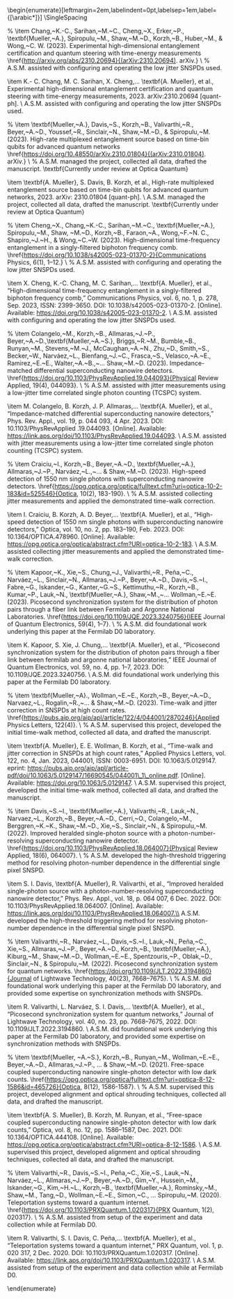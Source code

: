 

\begin{enumerate}[leftmargin=2em,labelindent=0pt,labelsep=1em,label={[\arabic*]}]
\SingleSpacing 

% \item Chang,~K.-C., Sarihan,~M.~C., Cheng,~X., Erker,~P., \textbf{Mueller,~A.}, Spiropulu,~M., Shaw,~M.~D., Korzh,~B., Huber,~M., \& Wong,~C. W. (2023). Experimental high-dimensional entanglement certification and quantum steering with time-energy measurements \href{http://arxiv.org/abs/2310.20694}{(arXiv:2310.20694). arXiv.} \\ 
% A.S.M. assisted with configuring and operating the low jitter SNSPDs used. 

\item K.- C. Chang, M. C. Sarihan, X. Cheng,... \textbf{A. Mueller}, et al., Experimental high-dimensional entanglement certification and quantum steering with time-energy measurements, 2023. arXiv:2310.20694 [quant-ph]. \\ A.S.M. assisted with configuring and operating the low jitter SNSPDs used. 




% \item \textbf{Mueller,~A.}, Davis,~S., Korzh,~B., Valivarthi,~R., Beyer,~A.~D., Youssef,~R., Sinclair,~N., Shaw,~M.~D., \& Spiropulu,~M. (2023). High-rate multiplexed entanglement source based on time-bin qubits for advanced quantum networks \href{https://doi.org/10.48550/arXiv.2310.01804}{(arXiv:2310.01804). arXiv.} \\
% A.S.M. managed the project, collected all data, drafted the manuscript. \textbf{Currently under review at Optica Quantum}

\item \textbf{A. Mueller}, S. Davis, B. Korzh, et al., High-rate multiplexed entanglement source based on time-bin qubits for advanced quantum networks, 2023. arXiv: 2310.01804 [quant-ph]. \\
A.S.M. managed the project, collected all data, drafted the manuscript. \textbf{Currently under review at Optica Quantum}





% \item Cheng,~X., Chang,~K.-C., Sarihan,~M.~C., \textbf{Mueller,~A.}, Spiropulu,~M., Shaw, ~M.~D., Korzh,~B., Faraon,~A., Wong,~F.~N. C., Shapiro,~J.~H., \& Wong,~C.~W. (2023). High-dimensional time-frequency entanglement in a singly-filtered biphoton frequency comb. \href{https://doi.org/10.1038/s42005-023-01370-2}{Communications Physics, 6(1), 1–12.} \\
% A.S.M. assisted with configuring and operating the low jitter SNSPDs used. 

\item X. Cheng, K.-C. Chang, M. C. Sarihan,... \textbf{A. Mueller}, et al., “High-dimensional time-frequency entanglement in a singly-filtered biphoton frequency comb,” Communications Physics, vol. 6, no. 1, p. 278, Sep. 2023, ISSN: 2399-3650. DOI: 10.1038/s42005-023-01370-2. [Online]. Available: https://doi.org/10.1038/s42005-023-01370-2. \\
A.S.M. assisted with configuring and operating the low jitter SNSPDs used. 




% \item Colangelo,~M., Korzh,~B., Allmaras,~J.~P., Beyer,~A.~D.,\textbf{Mueller,~A.~S.}, Briggs,~R.~M., Bumble,~B., Runyan,~M., Stevens,~M.~J., McCaughan,~A.~N., Zhu,~D., Smith,~S., Becker,~W., Narváez,~L., Bienfang,~J.~C., Frasca,~S., Velasco,~A.~E., Ramirez,~E.~E., Walter,~A.~B.,~… Shaw,~M.~D. (2023). Impedance-matched differential superconducting nanowire detectors. \href{https://doi.org/10.1103/PhysRevApplied.19.044093}{Physical Review Applied, 19(4), 044093}. \\
% A.S.M. assisted with jitter measurements using a low-jitter time correlated single photon counting (TCSPC) system. 

\item M. Colangelo, B. Korzh, J. P. Allmaras,... \textbf{A. Mueller}, et al., “Impedance-matched differential superconducting nanowire detectors,” Phys. Rev. Appl., vol. 19, p. 044 093, 4 Apr. 2023. DOI: 10.1103/PhysRevApplied .19.044093. [Online]. Available: https://link.aps.org/doi/10.1103/PhysRevApplied.19.044093. \\
A.S.M. assisted with jitter measurements using a low-jitter time correlated single photon counting (TCSPC) system. 





% \item Craiciu,~I., Korzh,~B., Beyer,~A.~D., \textbf{Mueller,~A.}, Allmaras,~J.~P., Narváez,~L.,~... \& Shaw,~M.~D. (2023). High-speed detection of 1550 nm single photons with superconducting nanowire detectors. \href{https://opg.optica.org/optica/fulltext.cfm?uri=optica-10-2-183&id=525546}{Optica, 10(2), 183-190}. \\
% A.S.M. assisted collecting jitter measurements and applied the demonstrated time-walk correction. 

\item I. Craiciu, B. Korzh, A. D. Beyer,... \textbf{A. Mueller}, et al., “High-speed detection of 1550 nm single photons with superconducting nanowire detectors,” Optica, vol. 10, no. 2, pp. 183–190, Feb. 2023. DOI: 10.1364/OPTICA.478960. [Online]. Available: https://opg.optica.org/optica/abstract.cfm?URI=optica-10-2-183. \\
A.S.M. assisted collecting jitter measurements and applied the demonstrated time-walk correction. 





% \item Kapoor,~K., Xie,~S., Chung,~J., Valivarthi,~R., Peña,~C., Narváez,~L., Sinclair,~N., Allmaras,~J.~P., Beyer,~A.~D., Davis,~S.~I., Fabre,~G., Iskander,~G., Kanter,~G.~S., Kettimuthu,~R., Korzh,~B., Kumar,~P., Lauk,~N., \textbf{Mueller,~A.}, Shaw,~M.,~… Wollman,~E.~E. (2023). Picosecond synchronization system for the distribution of photon pairs through a fiber link between Fermilab and Argonne National Laboratories. \href{https://doi.org/10.1109/JQE.2023.3240756}{IEEE Journal of Quantum Electronics, 59(4), 1–7}. \\
% A.S.M. did foundational work underlying this paper at the Fermilab D0 laboratory. 

\item K. Kapoor, S. Xie, J. Chung,... \textbf{A. Mueller}, et al., “Picosecond synchronization system for the distribution of photon pairs through a fiber link between fermilab and argonne national laboratories,” IEEE Journal of Quantum Electronics, vol. 59, no. 4, pp. 1–7, 2023. DOI: 10.1109/JQE.2023.3240756. \\
A.S.M. did foundational work underlying this paper at the Fermilab D0 laboratory. 




% \item \textbf{Mueller,~A}., Wollman,~E.~E., Korzh,~B., Beyer,~A.~D., Narvaez,~L., Rogalin,~R.,~... \& Shaw,~M.~D. (2023). Time-walk and jitter correction in SNSPDs at high count rates. \href{https://pubs.aip.org/aip/apl/article/122/4/044001/2870246}{Applied Physics Letters, 122(4)}. \\
% A.S.M. supervised this project, developed the initial time-walk method, collected all data, and drafted the manuscript. 

\item \textbf{A. Mueller}, E. E. Wollman, B. Korzh, et al., “Time-walk and jitter correction in SNSPDs at high count rates,” Applied Physics Letters, vol. 122, no. 4, Jan. 2023, 044001, ISSN: 0003-6951. DOI: 10.1063/5.0129147. eprint: https://pubs.aip.org/aip/apl/article-pdf/doi/10.1063/5.0129147/16690545/044001\_1\_online.pdf. [Online]. Available: https://doi.org/10.1063/5.0129147. \\
A.S.M. supervised this project, developed the initial time-walk method, collected all data, and drafted the manuscript. 



% \item Davis,~S.~I., \textbf{Mueller,~A.}, Valivarthi,~R., Lauk,~N., Narvaez,~L., Korzh,~B., Beyer,~A.~D., Cerri,~O., Colangelo,~M., Berggren,~K.~K., Shaw,~M.~D., Xie,~S., Sinclair,~N., \& Spiropulu,~M. (2022). Improved heralded single-photon source with a photon-number-resolving superconducting nanowire detector. \href{https://doi.org/10.1103/PhysRevApplied.18.064007}{Physical Review Applied, 18(6), 064007}. \\
% A.S.M. developed the high-threshold triggering method for resolving photon-number dependence in the differential single pixel SNSPD.

\item S. I. Davis, \textbf{A. Mueller}, R. Valivarthi, et al., “Improved heralded single-photon source with a photon-number-resolving superconducting nanowire detector,” Phys. Rev. Appl., vol. 18, p. 064 007, 6 Dec. 2022. DOI: 10.1103/PhysRevApplied.18.064007. [Online]. Available: https://link.aps.org/doi/10.1103/PhysRevApplied.18.064007.\\
A.S.M. developed the high-threshold triggering method for resolving photon-number dependence in the differential single pixel SNSPD.




% \item Valivarthi,~R., Narváez,~L., Davis,~S.~I., Lauk,~N., Peña,~C., Xie,~S., Allmaras,~J.~P., Beyer,~A.~D., Korzh,~B., \textbf{Mueller,~A.}, Kiburg,~M., Shaw,~M.~D., Wollman,~E.~E., Spentzouris,~P., Oblak,~D., Sinclair,~N., \& Spiropulu,~M. (2022). Picosecond synchronization system for quantum networks. \href{https://doi.org/10.1109/JLT.2022.3194860}{Journal of Lightwave Technology, 40(23), 7668–7675}. \\
% A.S.M. did foundational work underlying this paper at the Fermilab D0 laboratory, and provided some expertise on synchronization methods with SNSPDs.

\item R. Valivarthi, L. Narváez, S. I. Davis,... \textbf{A. Mueller}, et al., “Picosecond synchronization system for quantum networks,” Journal of Lightwave Technology, vol. 40, no. 23, pp. 7668–7675, 2022. DOI: 10.1109/JLT.2022.3194860. \\
A.S.M. did foundational work underlying this paper at the Fermilab D0 laboratory, and provided some expertise on synchronization methods with SNSPDs.





% \item \textbf{Mueller, ~A.~S.}, Korzh,~B., Runyan,~M., Wollman,~E.~E., Beyer,~A.~D., Allmaras,~J.~P., ... \& Shaw,~M.~D. (2021). Free-space coupled superconducting nanowire single-photon detector with low dark counts. \href{https://opg.optica.org/optica/fulltext.cfm?uri=optica-8-12-1586&id=465726}{Optica, 8(12), 1586-1587}. \\
% A.S.M. supervised this project, developed alignment and optical shrouding techniques, collected all data, and drafted the manuscript. 

\item \textbf{A. S. Mueller}, B. Korzh, M. Runyan, et al., “Free-space coupled superconducting nanowire single-photon detector with low dark counts,” Optica, vol. 8, no. 12, pp. 1586–1587, Dec. 2021. DOI: 10.1364/OPTICA.444108. [Online]. Available: https://opg.optica.org/optica/abstract.cfm?URI=optica-8-12-1586. \\ 
A.S.M. supervised this project, developed alignment and optical shrouding techniques, collected all data, and drafted the manuscript. 



% \item Valivarthi,~R., Davis,~S.~I., Peña,~C., Xie,~S., Lauk,~N., Narváez,~L., Allmaras,~J.~P., Beyer,~A.~D., Gim,~Y., Hussein,~M., Iskander,~G., Kim,~H.~L., Korzh,~B., \textbf{Mueller,~A.}, Rominsky,~M., Shaw,~M., Tang,~D., Wollman,~E.~E., Simon,~C., … Spiropulu,~M. (2020). Teleportation systems toward a quantum internet. \href{https://doi.org/10.1103/PRXQuantum.1.020317}{PRX Quantum, 1(2), 020317}.  \\
% A.S.M. assisted from setup of the experiment and data collection while at Fermilab D0. 

\item R. Valivarthi, S. I. Davis, C. Peña,... \textbf{A. Mueller}, et al., “Teleportation systems toward a quantum internet,” PRX Quantum, vol. 1, p. 020 317, 2 Dec. 2020. DOI: 10.1103/PRXQuantum.1.020317. [Online]. Available: https://link.aps.org/doi/10.1103/PRXQuantum.1.020317. \\ 
A.S.M. assisted from setup of the experiment and data collection while at Fermilab D0. 

\end{enumerate} 





